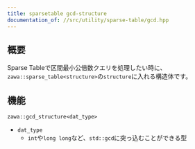 ```yaml
---
title: sparsetable gcd-structure
documentation_of: //src/utility/sparse-table/gcd.hpp
---
```


## 概要

Sparse Tableで区間最小公倍数クエリを処理したい時に、`zawa::sparse_table<structure>`の`structure`に入れる構造体です。

## 機能

`zawa::gcd_structure<dat_type>`
- `dat_type`
	- `int`や`long long`など、`std::gcd`に突っ込むことができる型
